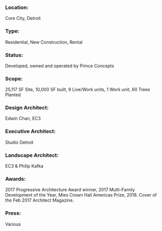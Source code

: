 ### Location:
Core City, Detroit

### Type:
Residential, New Construction, Rental

### Status:
Developed, owned and operated by Prince Concepts

### Scope:
25,117 SF Site, 10,000 SF built, 9 Live/Work units, 1 Work unit, 60 Trees Planted

### Design Architect:
Edwin Chan, EC3

### Executive Architect:
Studio Detroit

### Landscape Architect:
EC3 & Philip Kafka

### Awards:
2017 Progressive Architecture Award winner, 2017 Multi-Family Development of the Year, Mies Crown Hall Americas Prize, 2018. Cover of the Feb 2017 Architect Magazine.

### Press:
Various
